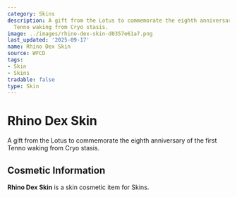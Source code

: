 ```yaml
---
category: Skins
description: A gift from the Lotus to commemorate the eighth anniversary of the first
  Tenno waking from Cryo stasis.
image: ../images/rhino-dex-skin-d0357e61a7.png
last_updated: '2025-09-17'
name: Rhino Dex Skin
source: WFCD
tags:
- Skin
- Skins
tradable: false
type: Skin
---
```


# Rhino Dex Skin

A gift from the Lotus to commemorate the eighth anniversary of the first Tenno waking from Cryo stasis.

## Cosmetic Information

**Rhino Dex Skin** is a skin cosmetic item for Skins.

